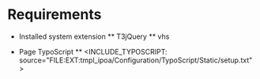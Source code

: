# Requirements

* Installed system extension
	** T3jQuery
	** vhs

* Page TypoScript
	** <INCLUDE_TYPOSCRIPT: source="FILE:EXT:tmpl_ipoa/Configuration/TypoScript/Static/setup.txt">
